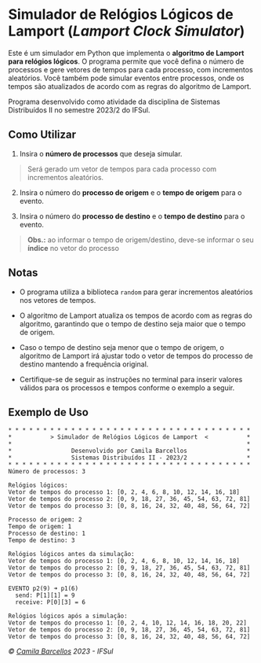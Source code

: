 # Simulador de Relógios Lógicos de Lamport (_Lamport Clock Simulator_)

Este é um simulador em Python que implementa o **algoritmo de Lamport para relógios lógicos**. O programa permite que você defina o número de processos e gere vetores de tempos para cada processo, com incrementos aleatórios. Você também pode simular eventos entre processos, onde os tempos são atualizados de acordo com as regras do algoritmo de Lamport.

Programa desenvolvido como atividade da disciplina de Sistemas Distribuídos II no semestre 2023/2 do IFSul.

## Como Utilizar

1. Insira o **número de processos** que deseja simular.

> Será gerado um vetor de tempos para cada processo com incrementos aleatórios.

2. Insira o número do **processo de origem** e o **tempo de origem** para o evento.

3. Insira o número do **processo de destino** e o **tempo de destino** para o evento.

> **Obs.:** ao informar o tempo de origem/destino, deve-se informar o seu **índice** no vetor do processo

## Notas

- O programa utiliza a biblioteca ``random`` para gerar incrementos aleatórios nos vetores de tempos.

- O algoritmo de Lamport atualiza os tempos de acordo com as regras do algoritmo, garantindo que o tempo de destino seja maior que o tempo de origem.

- Caso o tempo de destino seja menor que o tempo de origem, o algoritmo de Lamport irá ajustar todo o vetor de tempos do processo de destino mantendo a frequência original.

- Certifique-se de seguir as instruções no terminal para inserir valores válidos para os processos e tempos conforme o exemplo a seguir.

## Exemplo de Uso

```
* * * * * * * * * * * * * * * * * * * * * * * * * * * * * * * * * * *
*           > Simulador de Relógios Lógicos de Lamport  <           *
*                                                                   *
*                 Desenvolvido por Camila Barcellos                 *
*                 Sistemas Distribuídos II - 2023/2                 *
* * * * * * * * * * * * * * * * * * * * * * * * * * * * * * * * * * *
Número de processos: 3

Relógios lógicos:
Vetor de tempos do processo 1: [0, 2, 4, 6, 8, 10, 12, 14, 16, 18]
Vetor de tempos do processo 2: [0, 9, 18, 27, 36, 45, 54, 63, 72, 81]
Vetor de tempos do processo 3: [0, 8, 16, 24, 32, 40, 48, 56, 64, 72]

Processo de origem: 2
Tempo de origem: 1
Processo de destino: 1
Tempo de destino: 3

Relógios lógicos antes da simulação:
Vetor de tempos do processo 1: [0, 2, 4, 6, 8, 10, 12, 14, 16, 18]
Vetor de tempos do processo 2: [0, 9, 18, 27, 36, 45, 54, 63, 72, 81]
Vetor de tempos do processo 3: [0, 8, 16, 24, 32, 40, 48, 56, 64, 72]

EVENTO p2(9) ➜ p1(6)
  send: P[1][1] = 9
  receive: P[0][3] = 6

Relógios lógicos após a simulação:
Vetor de tempos do processo 1: [0, 2, 4, 10, 12, 14, 16, 18, 20, 22]
Vetor de tempos do processo 2: [0, 9, 18, 27, 36, 45, 54, 63, 72, 81]
Vetor de tempos do processo 3: [0, 8, 16, 24, 32, 40, 48, 56, 64, 72]
```

_© [Camila Barcellos](https://github.com/camilafbarcellos) 2023 - IFSul_
